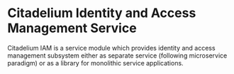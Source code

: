 # Citadelium Identity and Access Management Service

Citadelium IAM is a service module which provides identity and access
management subsystem either as separate service (following microservice
paradigm) or as a library for monolithic service applications.

